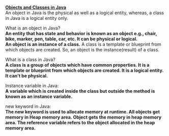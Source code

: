 **[Objects and Classes in Java](https://www.javatpoint.com/object-and-class-in-java)**   
An object in Java is the physical as well as a logical entity, whereas, a class in Java is a logical entity only.   

What is an object in Java?   
**An entity that has state and behavior is known as an object e.g., chair, bike, marker, pen, table, car, etc. It can be physical or logical.**     
**An object is an instance of a class.** A class is a template or blueprint from which objects are created. So, an object is the instance(result) of a class.  

What is a class in Java?  
**A class is a group of objects which have common properties. It is a template or blueprint from which objects are created. It is a logical entity. It can't be physical.**  

Instance variable in Java:  
**A variable which is created inside the class but outside the method is known as an instance variable.**   

new keyword in Java:  
**The new keyword is used to allocate memory at runtime. All objects get memory in Heap memory area. Object gets the memory in heap memory area. The reference variable refers to the object allocated in the heap memory area.**   

